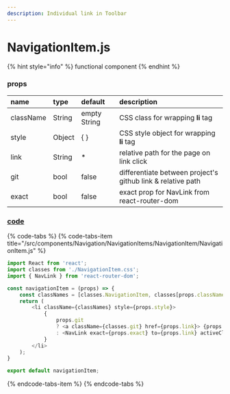 ```yaml
---
description: Individual link in Toolbar
---
```


# NavigationItem.js

{% hint style="info" %}
functional component
{% endhint %}

### 

### props

| name | type | default | description |
| :--- | :--- | :--- | :--- |
| className | String | empty String | CSS class for wrapping **li** tag |
| style | Object | { } | CSS style object for wrapping **li** tag |
| link | String | \* | relative path for the page on link click |
| git | bool | false | differentiate between project's github link & relative path |
| exact | bool | false | exact prop for NavLink from react-router-dom |

### [code](https://github.com/quizoscom/quizos/blob/master/code/src/components/Navigation/NavigationItems/NavigationItem/NavigationItem.js)

{% code-tabs %}
{% code-tabs-item title="/src/components/Navigation/NavigationItems/NavigationItem/NavigationItem.js" %}
```javascript
import React from 'react';
import classes from './NavigationItem.css';
import { NavLink } from 'react-router-dom';

const navigationItem = (props) => {
    const classNames = [classes.NavigationItem, classes[props.className]].join(' ');
    return (
        <li className={classNames} style={props.style}>
            {
                props.git 
                ? <a className={classes.git} href={props.link}> {props.children} </a>
                : <NavLink exact={props.exact} to={props.link} activeClassName={classes.selected}> {props.children} </NavLink>
            }
        </li>
    );
}

export default navigationItem;
```
{% endcode-tabs-item %}
{% endcode-tabs %}

